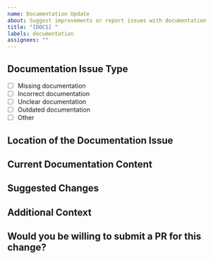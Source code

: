 ```yaml
---
name: Documentation Update
about: Suggest improvements or report issues with documentation
title: "[DOCS] "
labels: documentation
assignees: ""
---
```


## Documentation Issue Type
<!-- Mark with an [x] the type of documentation issue -->
- [ ] Missing documentation
- [ ] Incorrect documentation
- [ ] Unclear documentation
- [ ] Outdated documentation
- [ ] Other

## Location of the Documentation Issue
<!-- Please specify where the documentation issue is located (URL, file path, etc.) -->

## Current Documentation Content
<!-- If applicable, describe what the current documentation says -->

## Suggested Changes
<!-- Describe the improvement or correction you'd like to see -->

## Additional Context
<!-- Add any other context about the documentation issue here -->

## Would you be willing to submit a PR for this change?
<!-- Yes/No, or I'd need help with... -->